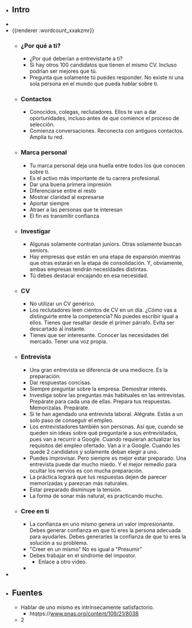 - ## Intro
-
- {{renderer :wordcount_xxakzmr}}
	- ### ¿Por qué a ti?
		- ¿Por qué deberían a entrevistarte a ti?
		- Si hay otros 100 candidatos que tienen el mismo CV. Incluso podrían ser mejores que tú.
		- Pregunta que solamente tú puedes responder. No existe ni una sola persona en el mundo que pueda hablar sobre ti.
	- ### Contactos
		- Conocidos, colegas, reclutadores. Ellos te van a dar oportunidades, incluso antes de que comience el proceso de selección.
		- Comienza conversaciones. Reconecta con antiguos contactos. Amplía tu red.
	- ### Marca personal
		- Tu marca personal deja una huella entre todos los que conocen sobre ti.
		- Es el activo más importante de tu carrera profesional.
		- Dar una buena primera impresión
		- Diferenciarse entre el resto
		- Mostrar claridad al expresarse
		- Aportar siempre
		- Atraer a las personas que te interesan
		- El fin es transmitir confianza
	- ### Investigar
		- Algunas solamente contratan juniors. Otras solamente buscan seniors.
		- Hay empresas que están en una etapa de expansión mientras que otras estarán en la etapa de consolidación. Y, obviamente, ambas empresas tendrán necesidades distintas.
		- Tú debes destacar encajando en esa necesidad.
	- ### CV
		- No utilizar un CV genérico.
		- Los reclutadores leen cientos de CV en un día. ¿Cómo vas a distinguirte entre la competencia? No puedes escribir igual a ellos. Tienes que resaltar desde el primer párrafo. Evita ser descartado al instante.
		- Tienes que ser interesante. Conocer las necesidades del mercado. Tener una voz propia.
	- ### Entrevista
		- Una gran entrevista se diferencia de una mediocre. Es la preparación.
		- Dar respuestas concisas.
		- Siempre preguntar sobre la empresa. Demostrar interés.
		- Investiga sobre las preguntas más habituales en las entrevistas. Prepárate para cada una de ellas. Prepara tus respuestas. Memorízalas. Prepárate.
		- Si te han agendado una entrevista laboral. Alégrate. Estás a un solo paso de conseguir el empleo.
		- Los entrevistadores también son personas. Así que, cuando se queden sin ideas sobre qué preguntarle a sus entrevistados, pues van a recurrir a Google. Cuando requieran actualizar los requisitos del empleo ofertado. Van a ir a Google. Cuando les quede 2 candidatos y solamente deban elegir a uno.
		- Puedes improvisar. Pero siempre es mejor estar preparado. Una entrevista puede dar mucho miedo. Y el mejor remedio para ocultar los nervios es con mucha preparación.
		- La práctica logrará que tus respuestas dejen de parecer memorizadas y parezcan más naturales.
		- Estar preparado disminuye la tensión.
		- La forma de sonar más natural, es practicando mucho.
	- ### Cree en ti
		- La confianza en uno mismo genera un valor impresionante. Debes generar confianza en que tú eres la persona adecuada para ayudarles. Debes generarles la confianza de que tú eres la solución a su problema.
		- "Creer en un mismo" No es igual a "Presumir"
		- Debes trabajar en el síndrome del impostor.
			- Enlace a otro video.
		-
-
- ## Fuentes
	- Hablar de uno mismo es intrínsecamente satisfactorio.
		- htqtps://www.pnas.org/content/109/21/8038
	- 2